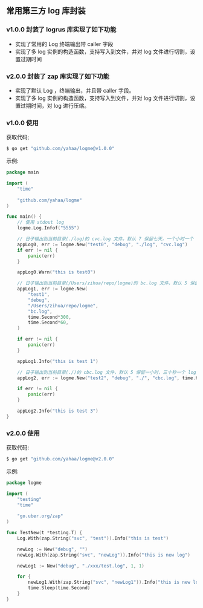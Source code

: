 ## 常用第三方 log 库封装

### v1.0.0 封装了 logrus 库实现了如下功能

* 实现了常用的 Log 终端输出带 caller 字段
* 实现了多 log 实例的构造函数，支持写入到文件，并对 log 文件进行切割，设置过期时间

### v2.0.0 封装了 zap 库实现了如下功能
* 实现了默认 Log ，终端输出，并且带 caller 字段。
* 实现了多 log 实例的构造函数，支持写入到文件，并对 log 文件进行切割，设置过期时间，对 log 进行压缩。

### v1.0.0 使用

获取代码;

```bash
$ go get "github.com/yahaa/logme@v1.0.0"
```

示例:

```go
package main

import (
	"time"
	
	"github.com/yahaa/logme"
)

func main() {
	// 使用 stdout log
	logme.Log.Infof("5555")

	// 日子输出到当前目录(./log)的 cvc.log 文件，默认 7 保留七天，一个小时一个 log 文件（要确保 ./log 文件存在)
	appLog0, err := logme.New("test0", "debug", "./log", "cvc.log")
	if err != nil {
		panic(err)
	}

	appLog0.Warn("this is test0")

	// 日子输出到当前目录(/Users/zihua/repo/logme)的 bc.log 文件，默认 5 保留五分钟，一分钟一个 log 文件（要确保目录存在)
	appLog1, err := logme.New(
		"test1",
		"debug",
		"/Users/zihua/repo/logme",
		"bc.log",
		time.Second*300,
		time.Second*60,
	)

	if err != nil {
		panic(err)
	}

	appLog1.Info("this is test 1")

	// 日子输出到当前目录(./)的 cbc.log 文件，默认 5 保留一小时，三十秒一个 log 文件（要确保目录存在)
	appLog2, err := logme.New("test2", "debug", "./", "cbc.log", time.Hour, time.Second*30)

	if err != nil {
		panic(err)
	}

	appLog2.Info("this is test 3")
}
```

### v2.0.0 使用

获取代码:
```bash
$ go get "github.com/yahaa/logme@v2.0.0"
```

示例:
```go
package logme

import (
	"testing"
	"time"
	
	"go.uber.org/zap"
)

func TestNew(t *testing.T) {
	Log.With(zap.String("svc", "test")).Info("this is test")

	newLog := New("debug", "")
	newLog.With(zap.String("svc", "newLog")).Info("this is new log")

	newLog1 := New("debug", "./xxx/test.log", 1, 1)

	for {
		newLog1.With(zap.String("svc", "newLog1")).Info("this is new log 1")
		time.Sleep(time.Second)
	}
}

```